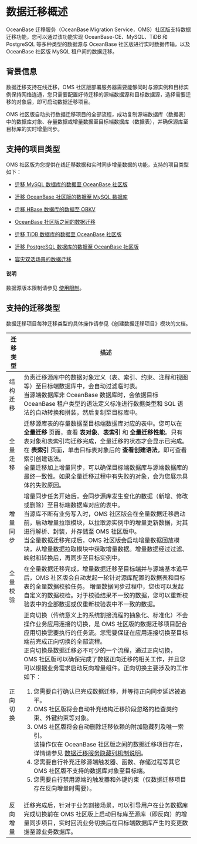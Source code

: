 # 数据迁移概述

OceanBase 迁移服务（OceanBase Migration Service，OMS）社区版支持数据迁移功能，您可以通过该功能实现 OceanBase-CE、MySQL、TiDB 和 PostgreSQL 等多种类型的数据源与 OceanBase 社区版进行实时数据传输，以及 OceanBase 社区版 MySQL 租户间的数据迁移。

## 背景信息

数据迁移支持在线迁移，OMS 社区版部署服务器需要能够同时与源实例和目标实例保持网络连通，您只需要配置好待迁移的源端数据源和目标数据源，选择需要迁移的对象后，即可启动数据迁移项目。

OMS 社区版自动执行数据迁移项目的全部流程，成功复制源端数据库（数据表）中的数据库对象、存量数据或增量数据至目标端数据库（数据表），并确保源库至目标库的实时增量同步。

## 支持的项目类型

OMS 社区版为您提供在线迁移数据和实时同步增量数据的功能，支持的项目类型如下：

* [迁移 MySQL 数据库的数据至 OceanBase 社区版](../600.data-migration/200.create-a-project-to-migrate-data-from-a-mysql-database-to-a-mysql-tenant-of-oceanbase-database.md)
  
* [迁移 OceanBase 社区版的数据至 MySQL 数据库](../600.data-migration/300.create-a-project-to-migrate-data-from-a-mysql-tenant-of-oceanbase-database-to-a-mysql-database.md)

* [迁移 HBase 数据库的数据至 OBKV](../600.data-migration/400.create-a-project-to-migrate-data-from-hbase-to-obkv.md)

* [OceanBase 社区版之间的数据迁移](../600.data-migration/1100.migrate-data-within-oceanbase-database.md)

* [迁移 TiDB 数据库的数据至 OceanBase 社区版](../600.data-migration/1300.create-a-project-to-migrate-data-from-a-tidb-database-to-a-mysql-tenant-of-oceanbase-database.md)

* [迁移 PostgreSQL 数据库的数据至 OceanBase 社区版](../600.data-migration/1400.create-a-project-to-migrate-data-from-a-pg-database-to-a-mysql-tenant-of-oceanbase-database.md)

* [容灾双活场景的数据迁移](../600.data-migration/1200.create-an-active-active-disaster-recovery-project-in-oceanbase-database.md)

<main id="notice" type='explain'>
<h4>说明</h4>
<p>数据源版本限制请参见 <a href="../200.product-introduction/400.limits.md">使用限制</a>。</p>
</main>
  
## 支持的迁移类型

数据迁移项目每种迁移类型的具体操作请参见《创建数据迁移项目》模块的文档。

| **迁移类型** |                                    **描述**                            |
|----------|----------------------------------------------------------------------------------|
| 结构迁移     | 负责迁移源库中的数据对象定义（表、索引、约束、注释和视图等）至目标端数据库中，会自动过滤临时表。 <br>当源端数据库非 OceanBase 数据库时，会依据目标 OceanBase 租户类型的语法定义标准进行数据类型和 SQL 语法的自动转换和拼装，然后复制至目标库中。                                                                                                                                                   |
| 全量迁移     | 迁移源库表的存量数据至目标端数据库对应的表中。您可以在 **全量迁移** 页面，查看 **表对象**、**表索引** 和 **全量迁移性能**。只有表对象和表索引均迁移完成，全量迁移的状态才会显示已完成。<br>在 **表索引** 页面，单击目标表对象后的 **查看创建语法**，即可查看索引创建语法。 <br>全量迁移加上增量同步，可以确保目标端数据库与源端数据库的最终一致性。如果全量迁移过程中有失败的对象，会为您展示具体的失败原因。                                                                                          |
| 增量同步     | 增量同步任务开始后，会同步源库发生变化的数据（新增、修改或删除）至目标端数据库对应的表中。<br> 当源库不断有业务写入时，OMS 社区版会在全量数据迁移启动前，启动增量拉取模块，以拉取源实例中的增量更新数据，对其进行解析、封装，并存储至 OMS 社区版中。 <br>当全量数据迁移完成后，OMS 社区版会启动增量数据回放模块，从增量数据拉取模块中获取增量数据。增量数据经过过滤、映射和转换后，再同步至目标实例中。                                                                                    |
| 全量校验     | 在全量数据迁移完成，增量数据迁移至目标端并与源端基本追平后，OMS 社区版会自动发起一轮针对源库配置的数据表和目标表的全量数据校验任务。 增量数据同步过程中，您也可以发起自定义的数据校检。对于校验结果不一致的数据，您可以重新校验表中的全部数据或仅重新校验表中不一致的数据。                                                                                                                                       |
| 正向切换     | 正向切换（传统意义上的系统割接流程的抽象化、标准化）不会操作业务应用连接的切换，是 OMS 社区版的数据迁移项目配合应用切换需要执行的任务流。您需要保证在应用连接切换至目标端前完成正向切换的全部流程。<br>正向切换是数据迁移必不可少的一个流程，通过正向切换，OMS 社区版可以确保完成了数据正向迁移的相关工作，并且您可以根据业务需求启动反向增量组件。正向切换主要涉及的工作如下：<ol><li>您需要自行确认已完成数据迁移，并等待正向同步延迟被追平。</li><li>OMS 社区版将会自动补充结构迁移阶段忽略的检查类约束、外键约束等对象。</li><li>OMS 社区版将会自动删除迁移依赖的附加隐藏列及唯一索引。<br>该操作仅在 OceanBase 社区版之间的数据迁移项目存在，详情请参见 [数据迁移服务隐藏列机制说明](../600.data-migration/1600.migration-function-introduction/800.schema-migration-mechanisms.md)。</li><li>您需要自行补充迁移源端触发器、函数、存储过程等其它 OMS 社区版不支持的数据库对象至目标端。</li><li>您需要自行禁用源端的触发器和外键约束（仅数据迁移项目存在反向增量时需要）。</li></ol> |
| 反向增量     | 迁移完成后，针对于业务割接场景，可以引导用户在业务数据库完成切换前在 OMS 社区版上启动目标库至源库（即反向）的增量同步项目，实时回流业务切换后在目标端数据库产生的变更数据至源业务数据库。   |

